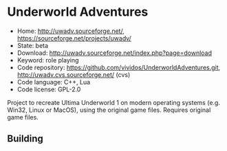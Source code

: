 # Underworld Adventures

- Home: http://uwadv.sourceforge.net/, https://sourceforge.net/projects/uwadv/
- State: beta
- Download: http://uwadv.sourceforge.net/index.php?page=download
- Keyword: role playing
- Code repository: https://github.com/vividos/UnderworldAdventures.git, http://uwadv.cvs.sourceforge.net/ (cvs)
- Code language: C++, Lua
- Code license: GPL-2.0

Project to recreate Ultima Underworld 1 on modern operating systems (e.g. Win32, Linux or MacOS), using the original game files.
Requires original game files.

## Building
